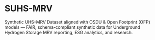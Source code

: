# SUHS-MRV
Synthetic UHS–MRV Dataset aligned with OSDU &amp; Open Footprint (OFP) models — FAIR, schema-compliant synthetic data for Underground Hydrogen Storage MRV reporting, ESG analytics, and research.
